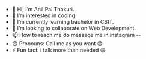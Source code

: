 - 👋 Hi, I’m Anil Pal Thakuri.
- 👀 I’m interested in coding.
- 🌱 I’m currently learning bachelor in CSIT.
- 💞️ I’m looking to collaborate on Web Development.
- 📫 How to reach me do message me in instagram --
- 😄 Pronouns: Call me as you want 😄
- ⚡ Fun fact: i talk more than needed 😄

<!---
Venomanil1/Venomanil1 is a ✨ special ✨ repository because its `README.md` (this file) appears on your GitHub profile.
You can click the Preview link to take a look at your changes.
--->

